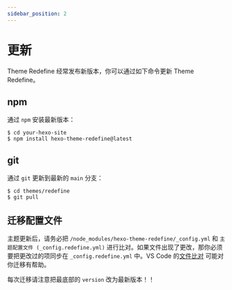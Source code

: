 ```yaml
---
sidebar_position: 2
---
```




# 更新

Theme Redefine 经常发布新版本，你可以通过如下命令更新 Theme Redefine。

## npm

通过 `npm` 安装最新版本：

```shell
$ cd your-hexo-site
$ npm install hexo-theme-redefine@latest
```

## git

通过 `git` 更新到最新的 `main` 分支：

```shell
$ cd themes/redefine
$ git pull
```

## 迁移配置文件

主题更新后，请务必把  `/node_modules/hexo-theme-redefine/_config.yml`  和 `主题配置文件 (_config.redefine.yml)` 进行比对。如果文件出现了更改，那你必须要把更改过的项同步在 `_config.redefine.yml` 中。VS Code 的[文件比对](/docs/advanced/vs-code-compare) 可能对你迁移有帮助。

每次迁移请注意把最底部的 `version` 改为最新版本！！

